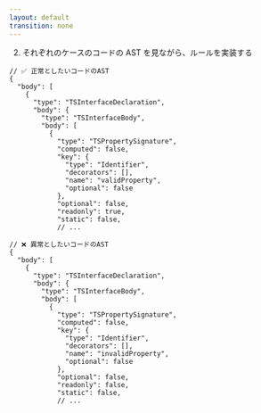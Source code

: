 ```yaml
---
layout: default
transition: none
---
```


<style scoped>
.small-code-json {
  .slidev-code {
    font-size: 0.9rem !important;
    line-height: 0rem !important;
    width: 400px !important;
  }
}
</style>

<div class="_bullet">

2. それぞれのケースのコードの AST を見ながら、ルールを実装する

</div>

<div class="flex justify-around small-code-json">

```json{*}
// ✅ 正常としたいコードのAST
{
  "body": [
    {
      "type": "TSInterfaceDeclaration",
      "body": {
        "type": "TSInterfaceBody",
        "body": [
          {
            "type": "TSPropertySignature",
            "computed": false,
            "key": {
              "type": "Identifier",
              "decorators": [],
              "name": "validProperty",
              "optional": false
            },
            "optional": false,
            "readonly": true,
            "static": false,
            // ...
```

<div>

```json{*}
// ❌ 異常としたいコードのAST
{
  "body": [
    {
      "type": "TSInterfaceDeclaration",
      "body": {
        "type": "TSInterfaceBody",
        "body": [
          {
            "type": "TSPropertySignature",
            "computed": false,
            "key": {
              "type": "Identifier",
              "decorators": [],
              "name": "invalidProperty",
              "optional": false
            },
            "optional": false,
            "readonly": false,
            "static": false,
            // ...
```

</div>

</div>

<!-- 
こちらが、正常ケース・異常ケースのそれぞれのコードの AST を非常に単純化かつ省略したものです。
-->